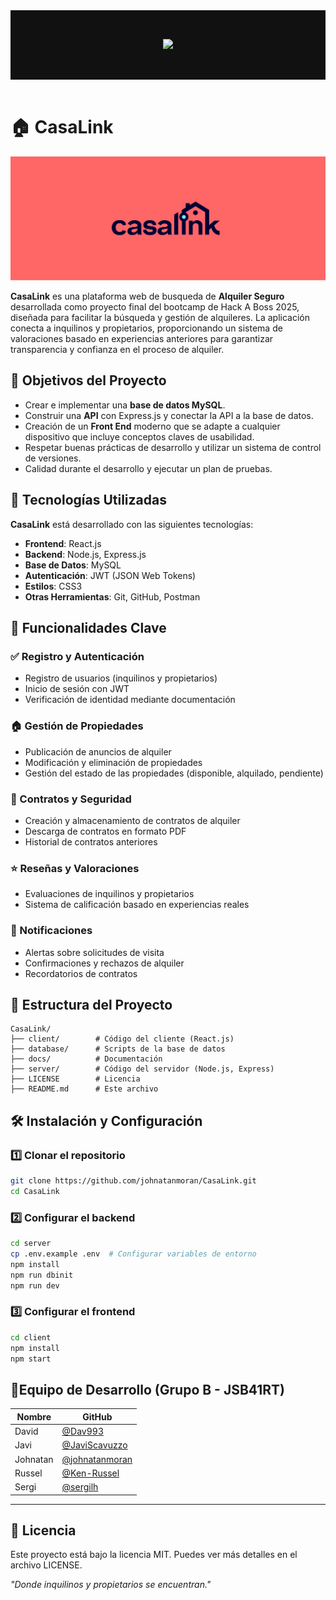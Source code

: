 <header style="text-align: center; background-color: #111; color: #eee; padding: 2rem;">

![](https://cdn.prod.website-files.com/5f3108520188e7588ef687b1/620e82ff8680cd26532fff29_Logotipo%20HACK%20A%20BOSS_white%20100%20px.svg)

</header>

# 🏠 CasaLink

![Logo CasaLink](./docs/media/casalink_notion_cover.jpg)

**CasaLink** es una plataforma web de busqueda de **Alquiler Seguro** desarrollada como proyecto final del bootcamp de Hack A Boss 2025, diseñada para facilitar la búsqueda y gestión de alquileres. La aplicación conecta a inquilinos y propietarios, proporcionando un sistema de valoraciones basado en experiencias anteriores para garantizar transparencia y confianza en el proceso de alquiler.

## 🎯 Objetivos del Proyecto

-   Crear e implementar una **base de datos MySQL**.
-   Construir una **API** con Express.js y conectar la API a la base de datos.
-   Creación de un **Front End** moderno que se adapte a cualquier dispositivo que incluye conceptos claves de usabilidad.
-   Respetar buenas prácticas de desarrollo y utilizar un sistema de control de versiones.
-   Calidad durante el desarrollo y ejecutar un plan de pruebas.

## 🚀 Tecnologías Utilizadas

**CasaLink** está desarrollado con las siguientes tecnologías:

-   **Frontend**: React.js
-   **Backend**: Node.js, Express.js
-   **Base de Datos**: MySQL
-   **Autenticación**: JWT (JSON Web Tokens)
-   **Estilos**: CSS3
-   **Otras Herramientas**: Git, GitHub, Postman

## 📌 Funcionalidades Clave

### ✅ Registro y Autenticación

-   Registro de usuarios (inquilinos y propietarios)
-   Inicio de sesión con JWT
-   Verificación de identidad mediante documentación

### 🏠 Gestión de Propiedades

-   Publicación de anuncios de alquiler
-   Modificación y eliminación de propiedades
-   Gestión del estado de las propiedades (disponible, alquilado, pendiente)

### 📜 Contratos y Seguridad

-   Creación y almacenamiento de contratos de alquiler
-   Descarga de contratos en formato PDF
-   Historial de contratos anteriores

### ⭐ Reseñas y Valoraciones

-   Evaluaciones de inquilinos y propietarios
-   Sistema de calificación basado en experiencias reales

### 🔔 Notificaciones

-   Alertas sobre solicitudes de visita
-   Confirmaciones y rechazos de alquiler
-   Recordatorios de contratos

## 📂 Estructura del Proyecto

```
CasaLink/
├── client/        # Código del cliente (React.js)
├── database/      # Scripts de la base de datos
├── docs/          # Documentación
├── server/        # Código del servidor (Node.js, Express)
├── LICENSE        # Licencia
├── README.md      # Este archivo
```

## 🛠 Instalación y Configuración

### 1️⃣ Clonar el repositorio

```sh
git clone https://github.com/johnatanmoran/CasaLink.git
cd CasaLink
```

### 2️⃣ Configurar el backend

```sh
cd server
cp .env.example .env  # Configurar variables de entorno
npm install
npm run dbinit
npm run dev
```

### 3️⃣ Configurar el frontend

```sh
cd client
npm install
npm start
```

## 👾Equipo de Desarrollo (Grupo B - JSB41RT)

| Nombre   | GitHub                                             |
| -------- | -------------------------------------------------- |
| David    | [@Dav993](https://github.com/Dav993)               |
| Javi     | [@JaviScavuzzo](https://github.com/JaviScavuzzo)   |
| Johnatan | [@johnatanmoran](https://github.com/johnatanmoran) |
| Russel   | [@Ken-Russel](https://github.com/Ken-Russel)       |
| Sergi    | [@sergilh](https://github.com/sergilh)             |

---

## 📄 Licencia

Este proyecto está bajo la licencia MIT. Puedes ver más detalles en el archivo LICENSE.

_"Donde inquilinos y propietarios se encuentran."_
